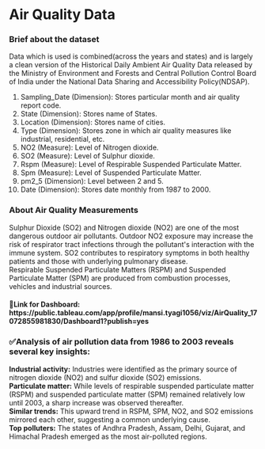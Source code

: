 # Air Quality Data<br>

### Brief about the dataset
Data which is used is combined(across the years and states) and is largely a clean version of the Historical Daily Ambient Air Quality Data released by the Ministry of Environment and Forests and Central Pollution Control Board of India under the National Data Sharing and Accessibility Policy(NDSAP).

1. Sampling_Date (Dimension): Stores particular month and air quality report code.
2. State (Dimension): Stores name of States.
3. Location (Dimension): Stores name of cities.
4. Type (Dimension): Stores zone in which air quality measures like industrial, residential, etc.
5. NO2 (Measure): Level of Nitrogen dioxide.
6. SO2 (Measure): Level of Sulphur dioxide.
7. Rspm (Measure): Level of Respirable Suspended Particulate Matter.
8. Spm (Measure): Level of Suspended Particulate Matter.
9. pm2_5 (Dimension): Level between 2 and 5.
10. Date (Dimension): Stores date monthly from 1987 to 2000.

### About Air Quality Measurements
Sulphur Dioxide (SO2) and Nitrogen dioxide (NO2) are one of the most dangerous outdoor air pollutants. Outdoor NO2 exposure may increase the risk of respirator tract infections through the pollutant's interaction with the immune system. SO2 contributes to respiratory symptoms in both healthy patients and those with underlying pulmonary disease.<br>
Respirable Suspended Particulate Matters (RSPM) and Suspended Particulate Matter (SPM) are produced from combustion processes, vehicles and industrial sources.

<h4> 📍Link for Dashboard: https://public.tableau.com/app/profile/mansi.tyagi1056/viz/AirQuality_17072855981830/Dashboard1?publish=yes</h4>

### ✅Analysis of air pollution data from 1986 to 2003 reveals several key insights:

**Industrial activity:** Industries were identified as the primary source of nitrogen dioxide (NO2) and sulfur dioxide (SO2) emissions.<br>
**Particulate matter:** While levels of respirable suspended particulate matter (RSPM) and suspended particulate matter (SPM) remained relatively low until 2003, a sharp increase was observed thereafter. <br>
**Similar trends:** This upward trend in RSPM, SPM, NO2, and SO2 emissions mirrored each other, suggesting a common underlying cause.<br>
**Top polluters:** The states of Andhra Pradesh, Assam, Delhi, Gujarat, and Himachal Pradesh emerged as the most air-polluted regions.<br>
